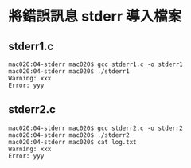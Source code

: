 # 將錯誤訊息 stderr 導入檔案

## stderr1.c

```
mac020:04-stderr mac020$ gcc stderr1.c -o stderr1
mac020:04-stderr mac020$ ./stderr1
Warning: xxx
Error: yyy
```

## stderr2.c

```
mac020:04-stderr mac020$ gcc stderr2.c -o stderr2
mac020:04-stderr mac020$ ./stderr2
mac020:04-stderr mac020$ cat log.txt
Warning: xxx
Error: yyy
```
